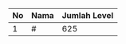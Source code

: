 | No | Nama            | Jumlah Level |
|----|-----------------|--------------|
| 1  | #    |    625        |
